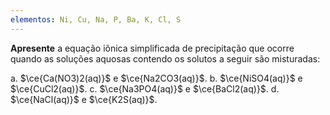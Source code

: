 ```yaml
---
elementos: Ni, Cu, Na, P, Ba, K, Cl, S
---
```


**Apresente** a equação iônica simplificada de precipitação que ocorre quando as soluções aquosas contendo os solutos a seguir são misturadas:

a. $\ce{Ca(NO3)2(aq)}$ e $\ce{Na2CO3(aq)}$.
b. $\ce{NiSO4(aq)}$ e $\ce{CuCl2(aq)}$.
c. $\ce{Na3PO4(aq)}$ e $\ce{BaCl2(aq)}$.
d. $\ce{NaCl(aq)}$ e $\ce{K2S(aq)}$.

